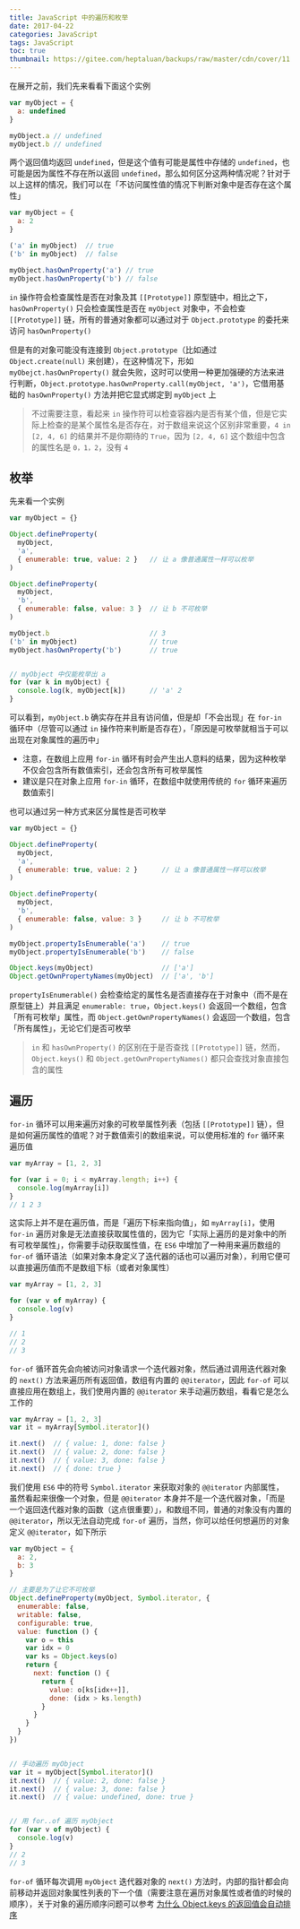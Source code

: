 ```yaml
---
title: JavaScript 中的遍历和枚举
date: 2017-04-22
categories: JavaScript
tags: JavaScript
toc: true
thumbnail: https://gitee.com/heptaluan/backups/raw/master/cdn/cover/11.jpg
---
```


在展开之前，我们先来看看下面这个实例

```js
var myObject = {
  a: undefined
}

myObject.a // undefined  
myObject.b // undefined
```

<!--more-->

两个返回值均返回 `undefined`，但是这个值有可能是属性中存储的 `undefined`，也可能是因为属性不存在所以返回 `undefined`，那么如何区分这两种情况呢？针对于以上这样的情况，我们可以在「不访问属性值的情况下判断对象中是否存在这个属性」

```js
var myObject = {
  a: 2
}

('a' in myObject)  // true 
('b' in myObject)  // false  

myObject.hasOwnProperty('a') // true 
myObject.hasOwnProperty('b') // false
```

`in` 操作符会检查属性是否在对象及其 `[[Prototype]]` 原型链中，相比之下，`hasOwnProperty()` 只会检查属性是否在 `myObject` 对象中，不会检查 `[[Prototype]]` 链，所有的普通对象都可以通过对于 `Object.prototype` 的委托来访问 `hasOwnProperty()`

但是有的对象可能没有连接到 `Object.prototype`（比如通过 `Object.create(null)` 来创建），在这种情况下，形如 `myObejct.hasOwnProperty()` 就会失败，这时可以使用一种更加强硬的方法来进行判断，`Object.prototype.hasOwnProperty.call(myObject, 'a')`，它借用基础的 `hasOwnProperty()` 方法并把它显式绑定到 `myObject` 上

> 不过需要注意，看起来 `in` 操作符可以检查容器内是否有某个值，但是它实际上检查的是某个属性名是否存在，对于数组来说这个区别非常重要，`4 in [2, 4, 6]` 的结果并不是你期待的 `True`，因为 `[2, 4, 6]` 这个数组中包含的属性名是 `0，1，2`，没有 `4`



## 枚举

先来看一个实例

```js
var myObject = {}

Object.defineProperty(
  myObject,
  'a',
  { enumerable: true, value: 2 }   // 让 a 像普通属性一样可以枚举 
)

Object.defineProperty(
  myObject,
  'b',
  { enumerable: false, value: 3 }  // 让 b 不可枚举 
)

myObject.b                         // 3 
('b' in myObject)                  // true  
myObject.hasOwnProperty('b')       // true 


// myObject 中仅能枚举出 a
for (var k in myObject) {
  console.log(k, myObject[k])      // 'a' 2
}

```

可以看到，`myObject.b` 确实存在并且有访问值，但是却「不会出现」在 `for-in` 循环中（尽管可以通过 `in` 操作符来判断是否存在），「原因是可枚举就相当于可以出现在对象属性的遍历中」

* 注意，在数组上应用 `for-in` 循环有时会产生出人意料的结果，因为这种枚举不仅会包含所有数值索引，还会包含所有可枚举属性
* 建议是只在对象上应用 `for-in` 循环，在数组中就使用传统的 `for` 循环来遍历数值索引

也可以通过另一种方式来区分属性是否可枚举

```js
var myObject = {}

Object.defineProperty(
  myObject,
  'a',
  { enumerable: true, value: 2 }      // 让 a 像普通属性一样可以枚举 
)

Object.defineProperty(
  myObject,
  'b',
  { enumerable: false, value: 3 }     // 让 b 不可枚举 
)

myObject.propertyIsEnumerable('a')    // true 
myObject.propertyIsEnumerable('b')    // false  

Object.keys(myObject)                 // ['a'] 
Object.getOwnPropertyNames(myObject)  // ['a', 'b']
```

`propertyIsEnumerable()` 会检查给定的属性名是否直接存在于对象中（而不是在原型链上）并且满足 `enumerable: true`，`Object.keys()` 会返回一个数组，包含「所有可枚举」属性，而 `Object.getOwnPropertyNames()` 会返回一个数组，包含「所有属性」，无论它们是否可枚举

> `in` 和 `hasOwnProperty()` 的区别在于是否查找 `[[Prototype]]` 链，然而，`Object.keys()` 和 `Object.getOwnPropertyNames()` 都只会查找对象直接包含的属性




## 遍历

`for-in` 循环可以用来遍历对象的可枚举属性列表（包括 `[[Prototype]]` 链），但是如何遍历属性的值呢？对于数值索引的数组来说，可以使用标准的 `for` 循环来遍历值

```js
var myArray = [1, 2, 3]

for (var i = 0; i < myArray.length; i++) {
  console.log(myArray[i])
}
// 1 2 3
```

这实际上并不是在遍历值，而是「遍历下标来指向值」，如 `myArray[i]`，使用 `for-in` 遍历对象是无法直接获取属性值的，因为它「实际上遍历的是对象中的所有可枚举属性」，你需要手动获取属性值，在 `ES6` 中增加了一种用来遍历数组的 `for-of` 循环语法（如果对象本身定义了迭代器的话也可以遍历对象），利用它便可以直接遍历值而不是数组下标（或者对象属性）

```js
var myArray = [1, 2, 3]

for (var v of myArray) {
  console.log(v)
}

// 1  
// 2  
// 3
```

`for-of` 循环首先会向被访问对象请求一个迭代器对象，然后通过调用迭代器对象的 `next()` 方法来遍历所有返回值，数组有内置的 `@@iterator`，因此 `for-of` 可以直接应用在数组上，我们使用内置的 `@@iterator` 来手动遍历数组，看看它是怎么工作的

```js
var myArray = [1, 2, 3]
var it = myArray[Symbol.iterator]()

it.next()  // { value: 1, done: false }  
it.next()  // { value: 2, done: false }  
it.next()  // { value: 3, done: false }  
it.next()  // { done: true }
```

我们使用 `ES6` 中的符号 `Symbol.iterator` 来获取对象的 `@@iterator` 内部属性，虽然看起来很像一个对象，但是 `@@iterator` 本身并不是一个迭代器对象，「而是一个返回迭代器对象的函数（这点很重要）」，和数组不同，普通的对象没有内置的 `@@iterator`，所以无法自动完成 `for-of` 遍历，当然，你可以给任何想遍历的对象定义 `@@iterator`，如下所示

```js
var myObject = {
  a: 2,
  b: 3
}

// 主要是为了让它不可枚举
Object.defineProperty(myObject, Symbol.iterator, {
  enumerable: false,
  writable: false,
  configurable: true,
  value: function () {
    var o = this
    var idx = 0
    var ks = Object.keys(o)
    return {
      next: function () {
        return {
          value: o[ks[idx++]],
          done: (idx > ks.length)
        }
      }
    }
  }
})


// 手动遍历 myObject 
var it = myObject[Symbol.iterator]()
it.next()  // { value: 2, done: false }  
it.next()  // { value: 3, done: false }  
it.next()  // { value: undefined, done: true } 


// 用 for..of 遍历 myObject 
for (var v of myObject) {
  console.log(v)
}
// 2
// 3
```

`for-of` 循环每次调用 `myObject` 迭代器对象的 `next()` 方法时，内部的指针都会向前移动并返回对象属性列表的下一个值（需要注意在遍历对象属性或者值的时候的顺序），关于对象的遍历顺序问题可以参考 [为什么 Object.keys 的返回值会自动排序](https://heptaluan.github.io/2019/03/16/JavaScript/32/)


